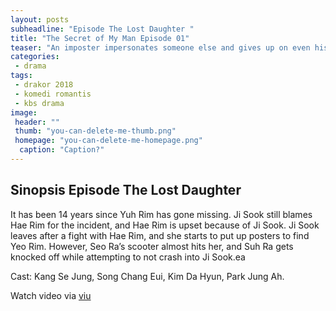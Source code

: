 ```yaml
---
layout: posts
subheadline: "Episode The Lost Daughter "
title: "The Secret of My Man Episode 01"
teaser: "An imposter impersonates someone else and gives up on even his most valuable things. Is the riches and comfort he gained worth the conscious he gave up on? Did he really become another man and rid himself of his own past? People who give up every precious possession to fulfill their own greed. People who do so to truly become someone else. All they have left is only an endless, ugly pit of greed."
categories:
 - drama
tags:
 - drakor 2018
 - komedi romantis
 - kbs drama
image:
 header: ""
 thumb: "you-can-delete-me-thumb.png"
 homepage: "you-can-delete-me-homepage.png"
  caption: "Caption?"
---
```



## Sinopsis Episode The Lost Daughter

It has been 14 years since Yuh Rim has gone missing. Ji Sook still blames Hae Rim for the incident, and Hae Rim is upset because of Ji Sook. Ji Sook leaves after a fight with Hae Rim, and she starts to put up posters to find Yeo Rim. However, Seo Ra’s scooter almost hits her, and Suh Ra gets knocked off while attempting to not crash into Ji Sook.ea

Cast: Kang Se Jung, Song Chang Eui, Kim Da Hyun, Park Jung Ah.

Watch video via [viu](https://www.viu.com/ott/sg/en-us/vod/61006/The%20Secret%20of%20My%20Man)
